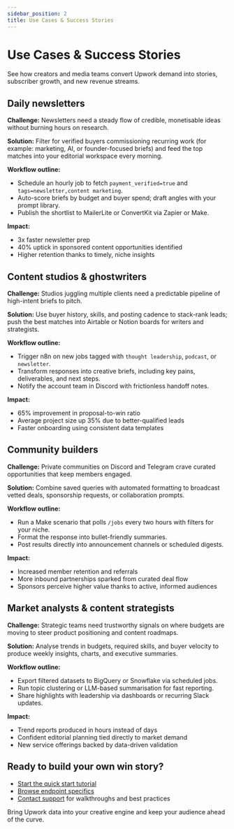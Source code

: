 ```yaml
---
sidebar_position: 2
title: Use Cases & Success Stories
---
```


# Use Cases & Success Stories

See how creators and media teams convert Upwork demand into stories, subscriber growth, and new revenue streams.

## Daily newsletters

**Challenge:** Newsletters need a steady flow of credible, monetisable ideas without burning hours on research.

**Solution:** Filter for verified buyers commissioning recurring work (for example: marketing, AI, or founder-focused briefs) and feed the top matches into your editorial workspace every morning.

**Workflow outline:**
- Schedule an hourly job to fetch `payment_verified=true` and `tags=newsletter,content marketing`.
- Auto-score briefs by budget and buyer spend; draft angles with your prompt library.
- Publish the shortlist to MailerLite or ConvertKit via Zapier or Make.

**Impact:**
- 3x faster newsletter prep
- 40% uptick in sponsored content opportunities identified
- Higher retention thanks to timely, niche insights

## Content studios & ghostwriters

**Challenge:** Studios juggling multiple clients need a predictable pipeline of high-intent briefs to pitch.

**Solution:** Use buyer history, skills, and posting cadence to stack-rank leads; push the best matches into Airtable or Notion boards for writers and strategists.

**Workflow outline:**
- Trigger n8n on new jobs tagged with `thought leadership`, `podcast`, or `newsletter`.
- Transform responses into creative briefs, including key pains, deliverables, and next steps.
- Notify the account team in Discord with frictionless handoff notes.

**Impact:**
- 65% improvement in proposal-to-win ratio
- Average project size up 35% due to better-qualified leads
- Faster onboarding using consistent data templates

## Community builders

**Challenge:** Private communities on Discord and Telegram crave curated opportunities that keep members engaged.

**Solution:** Combine saved queries with automated formatting to broadcast vetted deals, sponsorship requests, or collaboration prompts.

**Workflow outline:**
- Run a Make scenario that polls `/jobs` every two hours with filters for your niche.
- Format the response into bullet-friendly summaries.
- Post results directly into announcement channels or scheduled digests.

**Impact:**
- Increased member retention and referrals
- More inbound partnerships sparked from curated deal flow
- Sponsors perceive higher value thanks to active, informed audiences

## Market analysts & content strategists

**Challenge:** Strategic teams need trustworthy signals on where budgets are moving to steer product positioning and content roadmaps.

**Solution:** Analyse trends in budgets, required skills, and buyer velocity to produce weekly insights, charts, and executive summaries.

**Workflow outline:**
- Export filtered datasets to BigQuery or Snowflake via scheduled jobs.
- Run topic clustering or LLM-based summarisation for fast reporting.
- Share highlights with leadership via dashboards or recurring Slack updates.

**Impact:**
- Trend reports produced in hours instead of days
- Confident editorial planning tied directly to market demand
- New service offerings backed by data-driven validation

## Ready to build your own win story?

- [Start the quick start tutorial](/docs/getting-started)
- [Browse endpoint specifics](/docs/api/endpoints)
- [Contact support](mailto:support@upworkjobsapi.com) for walkthroughs and best practices

Bring Upwork data into your creative engine and keep your audience ahead of the curve.

